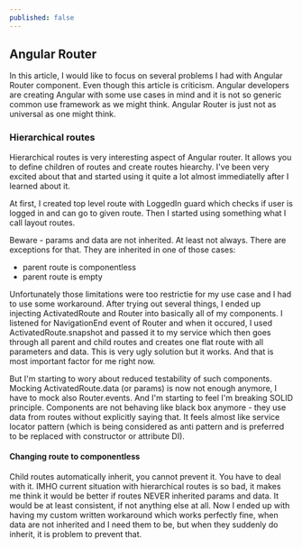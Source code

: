 ```yaml
---
published: false
---
```

## Angular Router

In this article, I would like to focus on several problems I had with Angular Router component. Even though this article is criticism. Angular developers are creating Angular with some use cases in mind and it is not so generic common use framework as we might think. Angular Router is just not as universal as one might think.

### Hierarchical routes
Hierarchical routes is very interesting aspect of Angular router. It allows you to define children of routes and create routes hiearchy. I've been very excited about that and started using it quite a lot almost immediatelly after I learned about it. 

At first, I created top level route with LoggedIn guard which checks if user is logged in and can go to given route. Then I started using something what I call layout routes.

Beware - params and data are not inherited. At least not always. There are exceptions for that. They are inherited in one of those cases: 

- parent route is componentless
- parent route is empty

Unfortunately those limitations were too restrictie for my use case and I had to use some workaround. After trying out several things, I ended up injecting ActivatedRoute and Router into basically all of my components. I listened for NavigationEnd event of Router and when it occured, I used ActivatedRoute.snapshot and passed it to my service which then goes through all parent and child routes and creates one flat route with all parameters and data. This is very ugly solution but it works. And that is most important factor for me right now.

But I'm starting to wory about reduced testability of such components. Mocking ActivatedRoute.data (or params) is now not enough anymore, I have to mock also Router.events. And I'm starting to feel I'm breaking SOLID principle. Components are not behaving like black box anymore - they use data from routes without explicitly saying that. It feels almost like service locator pattern (which is being considered as anti pattern and is preferred to be replaced with constructor or attribute DI).


#### Changing route to componentless
Child routes automatically inherit, you cannot prevent it. You have to deal with it. IMHO current situation with hierarchical routes is so bad, it makes me think it would be better if routes NEVER inherited params and data. It would be at least consistent, if not anything else at all. Now I ended up with having my custom written workaround which works perfectly fine, when data are not inherited and I need them to be, but when they suddenly do inherit, it is problem to prevent that.
